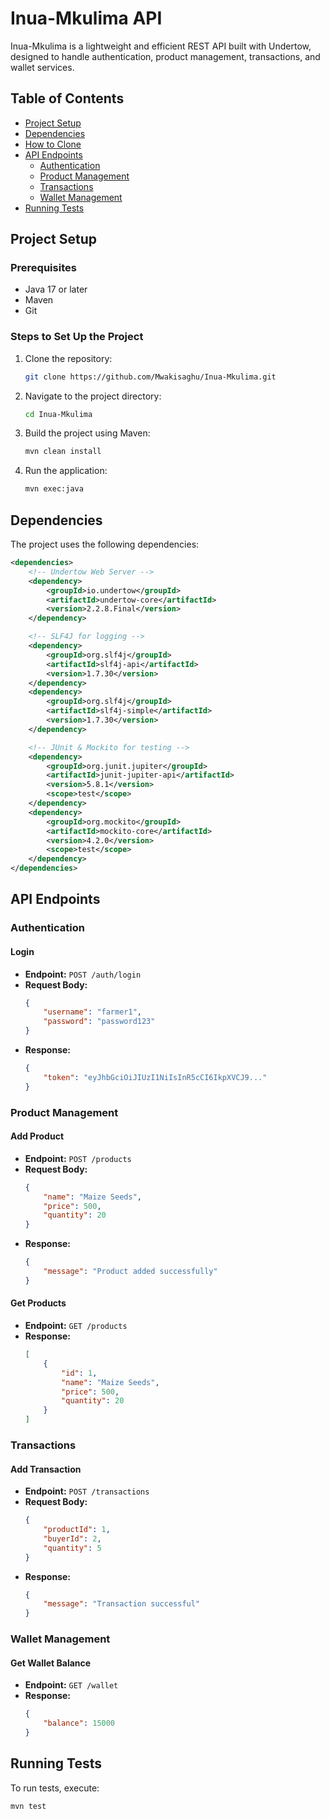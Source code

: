 # Inua-Mkulima API

Inua-Mkulima is a lightweight and efficient REST API built with Undertow, designed to handle authentication, product management, transactions, and wallet services.

## Table of Contents
- [Project Setup](#project-setup)
- [Dependencies](#dependencies)
- [How to Clone](#how-to-clone)
- [API Endpoints](#api-endpoints)
  - [Authentication](#authentication)
  - [Product Management](#product-management)
  - [Transactions](#transactions)
  - [Wallet Management](#wallet-management)
- [Running Tests](#running-tests)

## Project Setup
### Prerequisites
- Java 17 or later
- Maven
- Git

### Steps to Set Up the Project
1. Clone the repository:
   ```sh
   git clone https://github.com/Mwakisaghu/Inua-Mkulima.git
   ```
2. Navigate to the project directory:
   ```sh
   cd Inua-Mkulima
   ```
3. Build the project using Maven:
   ```sh
   mvn clean install
   ```
4. Run the application:
   ```sh
   mvn exec:java
   ```

## Dependencies
The project uses the following dependencies:

```xml
<dependencies>
    <!-- Undertow Web Server -->
    <dependency>
        <groupId>io.undertow</groupId>
        <artifactId>undertow-core</artifactId>
        <version>2.2.8.Final</version>
    </dependency>

    <!-- SLF4J for logging -->
    <dependency>
        <groupId>org.slf4j</groupId>
        <artifactId>slf4j-api</artifactId>
        <version>1.7.30</version>
    </dependency>
    <dependency>
        <groupId>org.slf4j</groupId>
        <artifactId>slf4j-simple</artifactId>
        <version>1.7.30</version>
    </dependency>

    <!-- JUnit & Mockito for testing -->
    <dependency>
        <groupId>org.junit.jupiter</groupId>
        <artifactId>junit-jupiter-api</artifactId>
        <version>5.8.1</version>
        <scope>test</scope>
    </dependency>
    <dependency>
        <groupId>org.mockito</groupId>
        <artifactId>mockito-core</artifactId>
        <version>4.2.0</version>
        <scope>test</scope>
    </dependency>
</dependencies>
```

## API Endpoints

### Authentication
#### **Login**
- **Endpoint:** `POST /auth/login`
- **Request Body:**
  ```json
  {
      "username": "farmer1",
      "password": "password123"
  }
  ```
- **Response:**
  ```json
  {
      "token": "eyJhbGciOiJIUzI1NiIsInR5cCI6IkpXVCJ9..."
  }
  ```

### Product Management
#### **Add Product**
- **Endpoint:** `POST /products`
- **Request Body:**
  ```json
  {
      "name": "Maize Seeds",
      "price": 500,
      "quantity": 20
  }
  ```
- **Response:**
  ```json
  {
      "message": "Product added successfully"
  }
  ```

#### **Get Products**
- **Endpoint:** `GET /products`
- **Response:**
  ```json
  [
      {
          "id": 1,
          "name": "Maize Seeds",
          "price": 500,
          "quantity": 20
      }
  ]
  ```

### Transactions
#### **Add Transaction**
- **Endpoint:** `POST /transactions`
- **Request Body:**
  ```json
  {
      "productId": 1,
      "buyerId": 2,
      "quantity": 5
  }
  ```
- **Response:**
  ```json
  {
      "message": "Transaction successful"
  }
  ```

### Wallet Management
#### **Get Wallet Balance**
- **Endpoint:** `GET /wallet`
- **Response:**
  ```json
  {
      "balance": 15000
  }
  ```

## Running Tests
To run tests, execute:
```sh
mvn test
```

